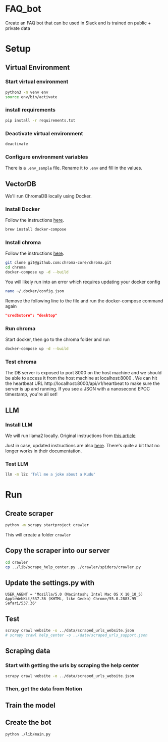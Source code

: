 # FAQ_bot
Create an FAQ bot that can be used in Slack and is trained on public + private data


# Setup
## Virtual Environment
### Start virtual environment
```bash
python3 -m venv env
source env/bin/activate
```
### install requirements
```bash
pip install -r requirements.txt
```
### Deactivate virtual environment
```bash
deactivate
```
### Configure environment variables
There is a `.env_sample` file. Rename it to `.env` and fill in the values.

## VectorDB
We'll run ChromaDB locally using Docker.
### Install Docker
Follow the instructions [here](https://docs.docker.com/get-docker/).

```bash
brew install docker-compose
```

### Install chroma
Follow the instructions [here](https://docs.trychroma.com/deployment).
```bash
git clone git@github.com:chroma-core/chroma.git
cd chroma
docker-compose up -d --build
```
You will likely run into an error which requires updating your docker config
```bash
nano ~/.docker/config.json
```
Remove the following line to the file and run the docker-compose command again
```json
"credSstore": "desktop"
```

### Run chroma
Start docker, then go to the chroma folder and run
```bash
docker-compose up -d --build
```
### Test chroma
The DB server is exposed to port 8000 on the host machine and we should be able to access it from the host machine at localhost:8000 . We can hit the heartbeat URL http://localhost:8000/api/v1/heartbeat to make sure the server is up and running.
If you see a JSON with a nanosecond EPOC timestamp, you're all set!

## LLM
### Install LLM
We will run llama2 locally.
Original instructions from [this article](https://medium.com/@auslei/llama-2-for-mac-m1-ed67bbd9a0c2)

Just in case, updated instructions are also [here](./docs/install_llama.md). There's quite a bit that no longer works in their documentation.

### Test LLM
```bash
llm -m l2c 'Tell me a joke about a Kudu'
```

# Run
## Create scraper
```bash
python -m scrapy startproject crawler
```
This will create a folder `crawler`

## Copy the scraper into our server
```bash
cd crawler
cp ../lib/scrape_help_center.py ./crawler/spiders/crawler.py
```

## Update the settings.py with 
```
USER_AGENT = 'Mozilla/5.0 (Macintosh; Intel Mac OS X 10_10_5) AppleWebKit/537.36 (KHTML, like Gecko) Chrome/55.0.2883.95 Safari/537.36'
```
## Test
```bash
scrapy crawl website -o ../data/scraped_urls_website.json
# scrapy crawl help_center -o ../data/scraped_urls_support.json
```

## Scraping data
### Start with getting the urls by scraping the help center
```bash
scrapy crawl website -o ../data/scraped_urls_website.json
```

### Then, get the data from Notion

## Train the model


## Create the bot
```bash
python ./lib/main.py
```

